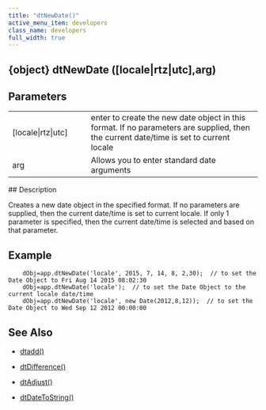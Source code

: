 ```yaml
---
title: "dtNewDate()"
active_menu_item: developers
class_name: developers
full_width: true
---
```



## {object} dtNewDate ([locale|rtz|utc],arg)

## Parameters

<table>
<tr>
<td width="133">
[locale|rtz|utc]

</td>
<td width="20">
</td>
<td width="750">
enter to create the new date object in this format. If no parameters are supplied, then the current date/time is set to current locale

</td>
</tr>
<tr>
<td width="133">
arg

</td>
<td width="20">
</td>
<td width="750">
Allows you to enter standard date arguments

</td>
</tr>
</table>
## Description

Creates a new date object in the specified format. If no parameters are supplied, then the current date/time is set to current locale. If only 1 parameter is specified, then the current date/time is selected and based on that parameter.

## Example

        dObj=app.dtNewDate('locale', 2015, 7, 14, 8, 2,30);  // to set the Date Object to Fri Aug 14 2015 08:02:30
        dObj=app.dtNewDate('locale');  // to set the Date Object to the current locale date/time
        dObj=app.dtNewDate('locale', new Date(2012,8,12));  // to set the Date Object to Wed Sep 12 2012 00:00:00
   

## See Also

 - [dtadd()](/developers/user-guide/scripting-apis/client-api/date-time-management-functions/dtadd)

 - [dtDifference()](/developers/user-guide/scripting-apis/client-api/date-time-management-functions/dtdifference)

 - [dtAdjust()](/developers/user-guide/scripting-apis/client-api/date-time-management-functions/dtadjust)

 - [dtDateToString()](/developers/user-guide/scripting-apis/client-api/date-time-management-functions/dtdatetostring)

